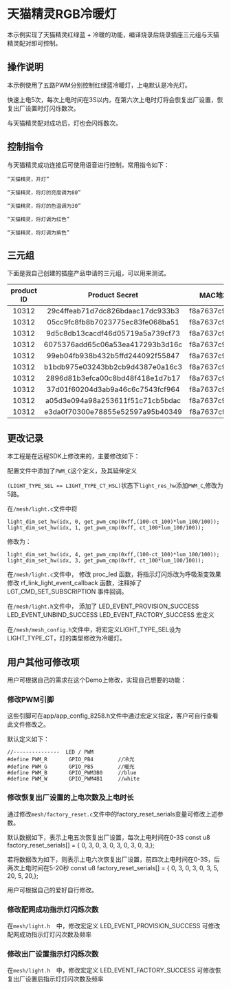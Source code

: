 # 天猫精灵RGB冷暖灯

本示例实现了天猫精灵红绿蓝 + 冷暖的功能，编译烧录后烧录插座三元组与天猫精灵配对即可控制。

## 操作说明

本示例使用了五路PWM分别控制红绿蓝冷暖灯，上电默认是冷光灯。

快速上电5次，每次上电时间在3S以内，在第六次上电时灯将会恢复出厂设置，恢复出厂设置时灯闪烁数次。

与天猫精灵配对成功后，灯也会闪烁数次。


## 控制指令
与天猫精灵成功连接后可使用语音进行控制，常用指令如下：

    “天猫精灵，开灯”

    “天猫精灵，将灯的亮度调为80”

    “天猫精灵，将灯的色温调为30”

    “天猫精灵，将灯调为红色”

    “天猫精灵，将灯调为紫色”

## 三元组

下面是我自己创建的插座产品申请的三元组，可以用来测试。

|product ID|Product Secret|MAC地址|
|:----------:|:------------:|:-----:|
|10312|29c4ffeab71d7dc826bdaac17dc933b3|f8a7637c9371|
|10312|05cc9fc8fb8b7023775ec83fe068ba51|f8a7637c9372|
|10312|9d5c8db13cacdf46d05719a5a739cf73|f8a7637c9373|
|10312|6075376add65c06a53ea417293b3d16c|f8a7637c9374|
|10312|99eb04fb938b432b5ffd244092f55847|f8a7637c9375|
|10312|b1bdb975e03243bb2cb9d4387e0a16c3|f8a7637c9376|
|10312|2896d81b3efca00c8bd48f418e1d7b17|f8a7637c9377|
|10312|37d01f60204d3ab9a46c6c7543fcf964|f8a7637c9378|
|10312|a05d3e094a98a253611f51c71cb5bdac|f8a7637c9379|
|10312|e3da0f70300e78855e52597a95b40349|f8a7637c937a|


## 更改记录

本工程是在远程SDK上修改来的，主要修改如下：

配置文件中添加了```PWM_C```这个定义，及其延伸定义

 ```(LIGHT_TYPE_SEL == LIGHT_TYPE_CT_HSL)```状态下```light_res_hw```添加```PWM_C```,修改为5路。


在```/mesh/light.c```文件中将

    light_dim_set_hw(idx, 0, get_pwm_cmp(0xff,(100-ct_100)*lum_100/100));
    light_dim_set_hw(idx, 1, get_pwm_cmp(0xff, ct_100*lum_100/100));
修改为：

    light_dim_set_hw(idx, 4, get_pwm_cmp(0xff,(100-ct_100)*lum_100/100));
    light_dim_set_hw(idx, 3, get_pwm_cmp(0xff, ct_100*lum_100/100));


在```/mesh/light.c```文件中，
修改 proc_led 函数，将指示灯闪烁改为呼吸渐变效果
修改 rf_link_light_event_callback 函数，注释掉了LGT_CMD_SET_SUBSCRIPTION 事件回调。

在```/mesh/light.h```文件中，
添加了 LED_EVENT_PROVISION_SUCCESS	LED_EVENT_UNBIND_SUCCESS LED_EVENT_FACTORY_SUCCESS 宏定义

在```/mesh/mesh_config.h```文件中，将宏定义LIGHT_TYPE_SEL设为LIGHT_TYPE_CT，灯的类型修改为冷暖灯。


## 用户其他可修改项

用户可根据自己的需求在这个Demo上修改，实现自己想要的功能：

### 修改PWM引脚

这些引脚可在app/app_config_8258.h文件中通过宏定义指定，客户可自行查看此文件修改之。

默认定义如下：

    //---------------  LED / PWM
    #define PWM_R       GPIO_PB4		//冷光
    #define PWM_G       GPIO_PB5		//暖光
    #define PWM_B       GPIO_PWM3B0		//blue
    #define PWM_W       GPIO_PWM4B1		//white

### 修改恢复出厂设置的上电次数及上电时长
通过修改```mesh/factory_reset.c```文件中的factory_reset_serials变量可修改上述参数。

默认数据如下，表示上电五次恢复出厂设置，每次上电时间在0-3S
const u8 factory_reset_serials[] = { 0, 3,
                                     0, 3,
                                     0, 3,
                                     0, 3,
                                     0, 3,};


若将数据改为如下，则表示上电六次恢复出厂设置，前四次上电时间在0-3S，后两次上电时间在5-20秒
const u8 factory_reset_serials[] = { 0, 3,
                                     0, 3,
                                     0, 3,
                                     5, 20,
                                     5, 20,};

用户可根据自己的爱好自行修改。

### 修改配网成功指示灯闪烁次数
在```mesh/light.h  ```中，修改宏定义 LED_EVENT_PROVISION_SUCCESS 可修改配网成功指示灯灯闪次数及频率

### 修改出厂设置指示灯闪烁次数
在```mesh/light.h  ```中，修改宏定义 LED_EVENT_FACTORY_SUCCESS 可修改恢复出厂设置后指示灯灯闪次数及频率